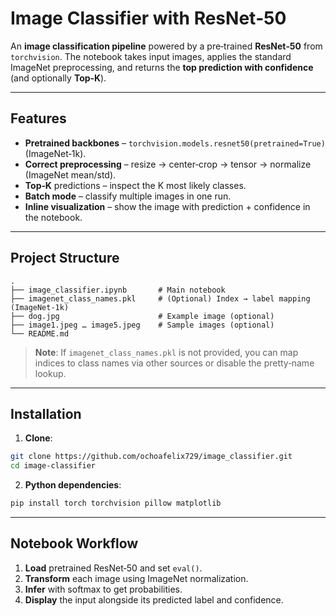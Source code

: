 # Image Classifier with ResNet‑50

An **image classification pipeline** powered by a pre‑trained **ResNet‑50** from `torchvision`. The notebook takes input images, applies the standard ImageNet preprocessing, and returns the **top prediction with confidence** (and optionally **Top‑K**).

---

## Features
- **Pretrained backbones** – `torchvision.models.resnet50(pretrained=True)` (ImageNet‑1k).
- **Correct preprocessing** – resize → center‑crop → tensor → normalize (ImageNet mean/std).
- **Top‑K** predictions – inspect the K most likely classes.
- **Batch mode** – classify multiple images in one run.
- **Inline visualization** – show the image with prediction + confidence in the notebook.

---

## Project Structure
```
.
├── image_classifier.ipynb       # Main notebook
├── imagenet_class_names.pkl     # (Optional) Index → label mapping (ImageNet-1k)
├── dog.jpg                      # Example image (optional)
├── image1.jpeg … image5.jpeg    # Sample images (optional)
└── README.md
```

> **Note**: If `imagenet_class_names.pkl` is not provided, you can map indices to class names via other sources or disable the pretty‑name lookup.

---

## Installation

1) **Clone**:
```bash
git clone https://github.com/ochoafelix729/image_classifier.git
cd image-classifier
```

2) **Python dependencies**:
```bash
pip install torch torchvision pillow matplotlib
```

---

## Notebook Workflow
1. **Load** pretrained ResNet‑50 and set `eval()`.
2. **Transform** each image using ImageNet normalization.
3. **Infer** with softmax to get probabilities.
4. **Display** the input alongside its predicted label and confidence.